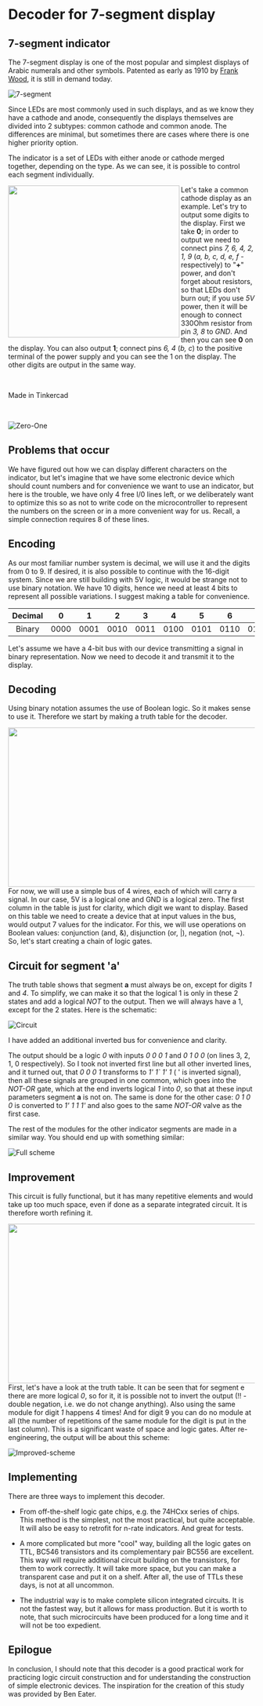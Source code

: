 # Decoder for 7-segment display

## 7-segment indicator

The 7-segment display is one of the most popular and simplest displays of Arabic numerals and other symbols. Patented as early as 1910 by [Frank Wood], it is still in demand today.

[Frank Wood]: https://patents.google.com/patent/US974943

![7-segment](https://github.com/MrZloHex/Decoder/blob/master/images/7-segment-photo.jpg)

Since LEDs are most commonly used in such displays, and as we know they have a cathode and anode, consequently the displays themselves are divided into 2 subtypes: common cathode and common anode. The differences are minimal, but sometimes there are cases where there is one higher priority option.

The indicator is a set of LEDs with either anode or cathode merged together, depending on the type. As we can see, it is possible to control each segment individually.

<img align="left" width="350" height="310" src="https://github.com/MrZloHex/Decoder/blob/master/images/display-pinout.jpg">

Let's take a common cathode display as an example. Let's try to output some digits to the display. First we take __0__; in order to output we need to connect pins _7, 6, 4, 2, 1, 9_ (_a, b, c, d, e, f_ - respectively) to "__+__" power, and don't forget about resistors, so that LEDs don't burn out; if you use _5V_ power, then it will be enough to connect 330Ohm resistor from pin _3, 8_ to _GND_. And then you can see __0__ on the display. You can also output __1__; connect pins _6, 4_ (_b, c_) to the positive terminal of the power supply and you can see the 1 on the display. The other digits are output in the same way. 

</br>

Made in Tinkercad

</br>

![Zero-One](https://github.com/MrZloHex/Decoder/blob/master/images/zerp-and-one.png)

## Problems that occur

We have figured out how we can display different characters on the indicator, but let's imagine that we have some electronic device which should count numbers and for convenience we want to use an indicator, but here is the trouble, we have only 4 free I/0 lines left, or we deliberately want to optimize this so as not to write code on the microcontroller to represent the numbers on the screen or in a more convenient way for us. Recall, a simple connection requires 8 of these lines.

## Encoding

As our most familiar number system is decimal, we will use it and the digits from 0 to 9. If desired, it is also possible to continue with the 16-digit system. Since we are still building with 5V logic, it would be strange not to use binary notation. We have 10 digits, hence we need at least 4 bits to represent all possible variations. I suggest making a table for convenience.

| Decimal |   0  |   1  |   2  |   3  |   4  |   5  |   6  |   7  |   8  |   9  |
|:-------:|:----:|:----:|:----:|:----:|:----:|:----:|:----:|:----:|:----:|:----:|
| Binary  | 0000 | 0001 | 0010 | 0011 | 0100 | 0101 | 0110 | 0111 | 1000 | 1001 |

Let's assume we have a 4-bit bus with our device transmitting a signal in binary representation. Now we need to decode it and transmit it to the display.

## Decoding

Using binary notation assumes the use of Boolean logic. So it makes sense to use it. Therefore we start by making a truth table for the decoder.

<img align="left" width="578" height="325" src="https://github.com/MrZloHex/Decoder/blob/master/images/truth-table.png">

For now, we will use a simple bus of 4 wires, each of which will carry a signal. In our case, 5V is a logical one and GND is a logical zero. The first column in the table is just for clarity, which digit we want to display. Based on this table we need to create a device that at input values in the bus, would output 7 values for the indicator. For this, we will use operations on Boolean values: conjunction (and, &), disjunction (or, |), negation (not, ¬). So, let's start creating a chain of logic gates.

## Circuit for segment 'a'

The truth table shows that segment __a__ must always be on, except for digits _1_ and _4_. To simplify, we can make it so that the logical 1 is only in these 2 states and add a logical _NOT_ to the output. Then we will always have a 1, except for the 2 states. Here is the schematic:

![Circuit](https://github.com/MrZloHex/Decoder/blob/master/images/circuit-segment-a.png)

I have added an additional inverted bus for convenience and clarity.

The output should be a logic _0_ with inputs _0 0 0 1_ and _0 1 0 0_ (on lines 3, 2, 1, 0 respectively). So I took not inverted first line but all other inverted lines, and it turned out, that _0 0 0 1_ transforms to _1' 1` 1' 1_ ( ' is inverted signal), then all these signals are grouped in one common, which goes into the _NOT-OR_ gate, which at the end inverts logical _1_ into _0_, so that at these input parameters segment __a__ is not on. The same is done for the other case: _0 1 0 0_ is converted to _1' 1 1 1'_ and also goes to the same _NOT-OR_ valve as the first case.

The rest of the modules for the other indicator segments are made in a similar way. You should end up with something similar:

![Full scheme](https://github.com/MrZloHex/Decoder/blob/master/images/full-scheme.jpg)

## Improvement

This circuit is fully functional, but it has many repetitive elements and would take up too much space, even if done as a separate integrated circuit. It is therefore worth refining it.

<img align="left" width="578" height="325" src="https://github.com/MrZloHex/Decoder/blob/master/images/improved-truth-table.png">

First, let's have a look at the truth table. It can be seen that for segment e there are more logical _0_, so for it, it is possible not to invert the output (!! - double negation, i.e. we do not change anything). Also using the same module for digit _1_ happens 4 times! And for digit 9 you can do no module at all (the number of repetitions of the same module for the digit is put in the last column). This is a significant waste of space and logic gates. After re-engineering, the output will be about this scheme:

![Improved-scheme](https://github.com/MrZloHex/Decoder/blob/master/images/improved-circuit.jpg)

## Implementing

There are three ways to implement this decoder.

 * From off-the-shelf logic gate chips, e.g. the 74HCxx series of chips. This method is the simplest, not the most practical, but quite acceptable. It will also be easy to retrofit for n-rate indicators. And great for tests.

 *  A more complicated but more "cool" way, building all the logic gates on TTL, BC546 transistors and its complementary pair BC556 are excellent. This way will require additional circuit building on the transistors, for them to work correctly. It will take more space, but you can make a transparent case and put it on a shelf. After all, the use of TTLs these days, is not at all uncommon.

 * The industrial way is to make complete silicon integrated circuits. It is not the fastest way, but it allows for mass production. But it is worth to note, that such microcircuits have been produced for a long time and it will not be too expedient.

## Epilogue

In conclusion, I should note that this decoder is a good practical work for practicing logic circuit construction and for understanding the construction of simple electronic devices. The inspiration for the creation of this study was provided by Ben Eater.
